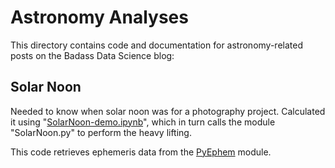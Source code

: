 # Astronomy Analyses

This directory contains code and documentation for astronomy-related posts on the Badass Data Science blog:

## Solar Noon

Needed to know when solar noon was for a photography project. Calculated it using "[SolarNoon-demo.ipynb](SolarNoon-demo.ipynb)", which in turn calls the module "SolarNoon.py" to perform the heavy lifting.

This code retrieves ephemeris data from the [PyEphem](https://rhodesmill.org/pyephem) module.
